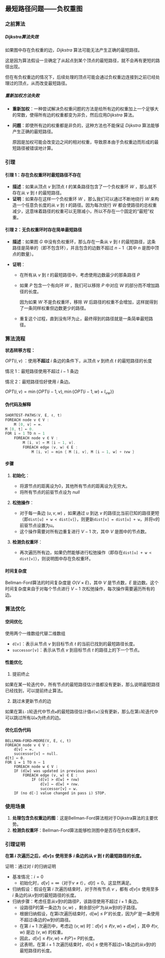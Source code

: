 ## 最短路径问题——负权重图

### 之前算法

##### Dijkstra算法失效

如果图中存在负权重的边，$Dijkstra$ 算法可能无法产生正确的最短路径。

这是因为算法假设一旦确定了从起点到某个顶点的最短路径，就不会再有更短的路径出现。

但在有负权重边的情况下，后续处理的顶点可能会通过负权重边连接到之前已经处理过的顶点，从而改变最短路径。

##### 重新加权方法失败

- **重新加权**：一种尝试解决负权重问题的方法是给所有边的权重加上一个足够大的常数，使得所有边的权重都变为非负，然后应用$Dijkstra$ 算法。

- **问题**：即使所有边的权重都是非负的，这种方法也不能保证 $Dijkstra$ 算法能够产生正确的最短路径。

    原因是加权可能会改变边之间的相对权重，导致原本由于负权重边而形成的最短路径被错误地计算。

### 引理

#### 引理 1：存在负权重环时最短路径不存在

- **描述**：如果从顶点 $v$ 到顶点 $t$ 的某条路径包含了一个负权重环 $W$ ，那么就不存在从 $v$ 到 $t$ 的最短路径。
- **证明**：如果存在这样一个负权重环 $W$ ，那么我们可以通过不断地绕行 $W$ 来构造一个任意负长度的从 $v$ 到 $t$ 的路径。因为每次绕行 $W$ 都会使路径的总权重减少，这意味着路径的权重可以无限减小，所以不存在一个固定的“最短”权重。

#### 引理 2：无负权重环时存在简单最短路径

- **描述**：如果图 $G$ 中没有负权重环，那么存在一条从 $v$ 到 $t$ 的最短路径，这条路径是简单的（即不包含环），并且包含的边数不超过 $n - 1$（其中 $n$ 是图中顶点的数量）。

- **证明**：

    - 在所有从 $v$ 到 $t$ 的最短路径中，考虑使用边数最少的那条路径 $P$ 

    - 如果 $P$ 包含一个有向环 $W$ ，我们可以移除 $P$ 中对应 $W$ 的部分而不增加路径的长度。

        因为如果 $W$ 不是负权重环，移除 $W$ 后路径的权重不会增加，这样就得到了一条同样权重但边数更少的路径。

    - 重复这个过程，直到没有环为止，最终得到的路径就是一条简单最短路径。

### 算法流程

**状态转移方程：**

$OPT(i,v)$ ：使用**不超过** $i$ 条边的条件下，从顶点 $v$ 到终点 $t$ 的最短路径的长度

情况 1：最短路径使用不超过 $i-1$ 条边

情况 2：最短路径恰好使用 $i$ 条边。

 $OPT(i,v)=\min \{OPT(i-1,v), \min\{OPT(i-1,w)+ l_{vw}\}\}$

#### 伪代码及解释

```c++
SHORTEST-PATHS(V, E, ℓ, t) 
FOREACH node v ∈ V :
	M [0, v] ← ∞.
M [0, t] ← 0.
FOR i = 1 TO n – 1
	FOREACH node v ∈ V :
		M [i, v] ← M [i – 1, v].
		FOREACH edge (v, w) ∈ E :
			M [i, v] ← min { M [i, v], M [i – 1, w] + ℓvw }
```

#### 步骤

1. **初始化**：
   - 将源节点的距离设为0，其他所有节点的距离设为无穷大。
   - 将所有节点的前驱节点设为 $null$

2. **松弛操作**：
   - 对于每一条边 $(u, v, w)$ ，如果通过 $u$ 到达 $v$ 的路径比当前已知的路径更短（即`dist[u] + w < dist[v]`），则更新`dist[v] = dist[u] + w`，并将v的前驱节点设置为u。
   - 这个操作需要对所有边重复进行 $V-1$ 次，其中 $V$ 是图中的节点数。

3. **检测负权重环**：
   - 再次遍历所有边，如果仍然能够进行松弛操作（即存在`dist[u] + w < dist[v]`），则说明图中存在负权重环。

#### 时间复杂度

Bellman-Ford算法的时间复杂度是 $O(V\times E)$，其中 $V$ 是节点数，$E$ 是边数。这个时间复杂度来自于对每个节点进行 $V-1$ 次松弛操作，每次操作需要遍历所有的边。

### 算法优化

#### 空间优化

使用两个一维数组代替二维数组

- `d[v]`：表示从节点 $v$ 到目标节点 $t$ 的当前已找到的最短路径长度。
- `successor[v]`：表示从节点 $v$ 到目标节点 $t$ 的路径上的下一个节点。

#### 性能优化

1. 提前终止

​	如果在某一轮迭代中，所有节点的最短路径估计值都没有更新，那么说明最短路径已经找到，可以提前终止算法。

2. 跳过未更新节点的边

​	如果在第`i-1`轮迭代中节点`w`的最短路径估计值`d[w]`没有更新，那么在第`i`轮迭代中可以跳过所有以`w`为终点的边。

#### 优化后伪代码

```
BELLMAN–FORD–MOORE(V, E, c, t) 
FOREACH node v ∈ V :
	d[v] ← ∞.
	successor[v] ← null.
d[t] ← 0.
FOR i = 1 TO n – 1
	FOREACH node w ∈ V :
	IF (d[w] was updated in previous pass)
		FOREACH edge (v, w) ∈ E :
			IF (d[v] > d[w] + ℓvw)
				d[v] ← d[w] + ℓvw.
				successor[v] ← w.
	IF (no d[⋅] value changed in pass i) STOP.
```



### 使用场景

1. **处理包含负权重边的图**：这是Bellman-Ford算法相对于Dijkstra算法的主要优势。
2. **检测负权重环**：Bellman-Ford算法能够检测图中是否存在负权重环。

### 引理证明

**在第 $i$ 次遍历之后，$d[v] ≤$ 使用至多 $i$ 条边的从 $v$ 到 $t$ 的最短路径的长度。**

证明：通过对 $i$ 的归纳证明

- 基准情况：$i = 0$
    - 初始化时，$d[v] = ∞$（对于$v ≠ t$），$d[t] = 0$。这显然满足。
- 归纳假设：假设在第 $i$ 次遍历结束时，对于所有节点 $v$ ，都有 $d[v] ≤$ 使用至多 $i$ 条边的从$v$到$t$的最短路径的长度。
- 归纳步骤：考虑任意从v到t的路径P，该路径使用不超过 $i+1$ 条边。
    - 设路径P的第一条边为 $(v, w)$ ，剩余部分P'为从w到t的子路径。
    - 根据归纳假设，在第i次遍历结束时，d[w] ≤ P'的长度，因为P'是一条使用不超过i条边的w到t的路径。
    - 在第 $i+1$ 次遍历中，考虑边 $(v, w)$ 时：$d[v] ≤ ℓ(v, w) + d[w]$ ，其中 $ℓ(v, w)$ 是边 $(v, w)$ 的权重。
    - 因此，$d[v] ≤ ℓ(v, w) + ℓ(P') =$ P的长度。
    - 这表明，在第 $i+1$ 次遍历结束时，d[v] ≤ 使用不超过i+1条边的从v到t的最短路径的长度。